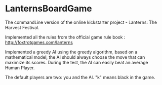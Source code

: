 # LanternsBoardGame
The commandLine version of the online kickstarter project - Lanterns: The Harvest Festival.

Implemented all the rules from the official game rule book : http://foxtrotgames.com/lanterns

Implemented a greedy AI using the greedy algorithm, based on a mathematical model, the AI should always choose the move that can maximize its scores. During the test, the AI can easily beat an average Human Player.

The default players are two: you and the AI. "k" means black in the game.

